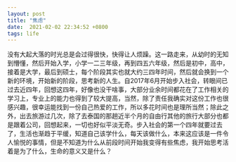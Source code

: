```yaml
---
layout: post
title: "焦虑"
date:  2021-02-02 22:34:52 +0800
tags: life
---
```

没有大起大落的时光总是会过得很快，快得让人烦躁。这一路走来，从幼时的无知到懵懂，然后开始入学，小学一二三年级，再到四五六年级，然后是初中，高中，接着是大学，最后到硕士，每个阶段其实也就大约三四年时间，然后就会换到一个新的环境，开始新的阶段，思考新的人生。自2017年6月开始步入社会，转眼间已过去近四年，回想这四年，好像也没干啥事，大部分业余时间都花在了工作相关的学习上，专业上的能力也得到了较大提高，当然，除了责任我确实对这份工作也很感兴趣，很幸运能找到一份自己热爱的工作，所以多花时间也是理所当然；除此之外，出去旅游过几次，除了去泰国的那趟近半个月的自由行其他的旅行大部分也都是跟着公司，回想起来，一切也好似平淡无奇。步入社会的第一个四年就要过去了，生活也渐趋于平缓，知道自己该学什么，每天该做什么，本来这应该是一件令人愉悦的事情，但是不知道为什么从前段时间开始我变得有些焦虑，我开始思考活着是为了什么，生命的意义又是什么？
